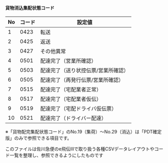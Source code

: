 #### 貨物消込集配状態コード

| No | コード | 設定値 |
|----|------|--------|
| 1  | 0423 | 転送 |
| 2  | 0425 | 返送 |
| 3  | 0427 | その他異常 |
| 4  | 0501 | 配達完了（営業所確認） |
| 5  | 0503 | 配達完了（送り状控伝票/営業所確認） |
| 6  | 0505 | 配達完了（再発行伝票/営業所確認） |
| 7  | 0515 | 配達完了（宅配業者正常） |
| 8  | 0517 | 配達完了（宅配業者仮伝） |
| 9  | 0519 | 配達完了（宅配ドライバ仮伝票） |
| 10 | 0521 | 配達完了（ドライバー配達） |

※「貨物配完集配状態コード」のNo.19（集荷）～No.29（消込）は「PDT確定版」のみで参照できる項目です。

このファイルは佐川急便のe飛伝Ⅲで取り扱う各種CSVデータレイアウトやコード一覧を整理し、参照できるようにしたものです